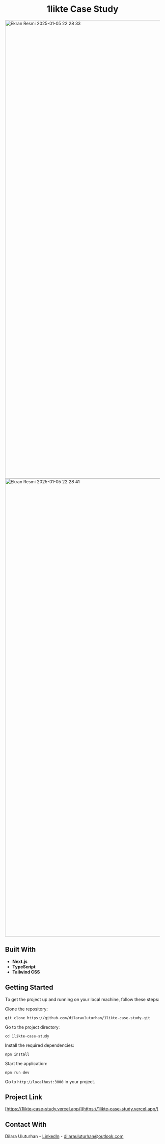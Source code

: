 <div align="center">
  <h1 align="center">1likte Case Study</h1>
</div>

<img width="1487" alt="Ekran Resmi 2025-01-05 22 28 33" src="https://github.com/user-attachments/assets/ea236259-529d-42e0-af0e-ce84259e771e" />
<img width="1487" alt="Ekran Resmi 2025-01-05 22 28 41" src="https://github.com/user-attachments/assets/7e58e7eb-931c-408b-b3f9-5726c4c83869" />

## Built With
- **Next.js**
- **TypeScript**
- **Tailwind CSS**

## Getting Started
To get the project up and running on your local machine, follow these steps:

Clone the repository:
````
git clone https://github.com/dilarauluturhan/1likte-case-study.git
````
Go to the project directory:
````
cd 1likte-case-study
````
Install the required dependencies:
````
npm install
````
Start the application:
````
npm run dev
````
Go to `http://localhost:3000` in your project.

## Project Link
[https://1likte-case-study.vercel.app/](https://1likte-case-study.vercel.app/)

## Contact With
Dilara Uluturhan - [LinkedIn](https://www.linkedin.com/in/dilarauluturhan/) - dilarauluturhan@outlook.com
